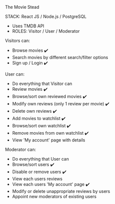 The Movie Stead

STACK: React JS / Node.js / PostgreSQL

* Uses TMDB API
* ROLES: Visitor / User / Moderator


Visitors can:
- Browse movies ✔️
- Search movies by different search/filter options
- Sign up / Login ✔️

User can:
- Do everything that Visitor can
- Review movies ✔️
- Browse/sort own reviewed movies ✔️
- Modify own reviews (only 1 review per movie) ✔️
- Delete own reviews ✔️
- Add movies to watchlist ✔️
- Browse/sort own watchlist ✔️
- Remove movies from own watchlist ✔️
- View 'My account' page with details

Moderator can:
- Do everything that User can
- Browse/sort users ✔️
- Disable or remove users ✔️
- View each users reviews
- View each users 'My account' page ✔️
- Modify or delete unappropriate reviews by users
- Appoint new moderators of existing users
